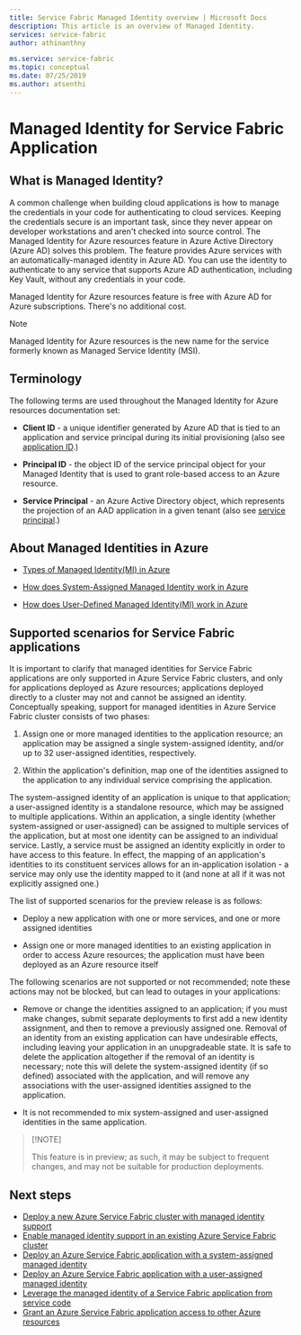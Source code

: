 ```yaml
---
title: Service Fabric Managed Identity overview | Microsoft Docs
description: This article is an overview of Managed Identity.
services: service-fabric
author: athinanthny 

ms.service: service-fabric
ms.topic: conceptual 
ms.date: 07/25/2019
ms.author: atsenthi 
---
```


# Managed Identity for Service Fabric Application

## What is Managed Identity?

A common challenge when building cloud applications is how to manage the credentials in your code for authenticating to cloud services. Keeping the credentials secure is an important task, since they never appear on developer workstations and aren't checked into source control. The Managed Identity for Azure resources feature in Azure Active Directory (Azure AD) solves this problem. The feature provides Azure services with an automatically-managed identity in Azure AD. You can use the identity to authenticate to any service that supports Azure AD authentication, including Key Vault, without any credentials in your code.

Managed Identity for Azure resources feature is free with Azure AD for Azure subscriptions. There's no additional cost.

> [!NOTE]
> Managed Identity for Azure resources is the new name for the service formerly known as Managed Service Identity (MSI).

## Terminology

The following terms are used throughout the Managed Identity for Azure resources documentation set:

- **Client ID** - a unique identifier generated by Azure AD that is tied to an application and service principal during its initial provisioning (also see [application ID](/active-directory/develop/developer-glossary#application-id-client-id).)

- **Principal ID** - the object ID of the service principal object for your Managed Identity that is used to grant role-based access to an Azure resource.

- **Service Principal** - an Azure Active Directory object, which represents the projection of an AAD application in a given tenant (also see [service principal](../active-directory/develop/developer-glossary.md#service-principal-object).)


## About Managed Identities in Azure

- [Types of Managed Identity(MI) in Azure](https://docs.microsoft.com/azure/active-directory/managed-identities-azure-resources/overview#how-does-the-managed-identities-for-azure-resources-work)

- [How does System-Assigned Managed Identity work in Azure](https://docs.microsoft.com/azure/active-directory/managed-identities-azure-resources/overview#how-a-system-assigned-managed-identity-works-with-an-azure-vm)

- [How does User-Defined Managed Identity(MI) work in Azure](https://docs.microsoft.com/azure/active-directory/managed-identities-azure-resources/overview#how-a-user-assigned-managed-identity-works-with-an-azure-vm)


## Supported scenarios for Service Fabric applications

It is important to clarify that managed identities for Service Fabric applications are only supported in Azure Service Fabric clusters, and only for applications deployed as Azure resources; applications deployed directly to a cluster may not and cannot be assigned an identity. Conceptually speaking, support for managed identities in Azure Service Fabric cluster consists of two phases:

1. Assign one or more managed identities to the application resource; an application may be assigned a single system-assigned identity, and/or up to 32 user-assigned identities, respectively.

2. Within the application's definition, map one of the identities assigned to the application to any individual service comprising the application.

The system-assigned identity of an application is unique to that application; a user-assigned identity is a standalone resource, which may be assigned to multiple applications. Within an application, a single identity (whether system-assigned or user-assigned) can be assigned to multiple services of the application, but at most one identity can be assigned to an individual service. Lastly, a service must be assigned an identity explicitly in order to have access to this feature. In effect, the mapping of an application's identities to its constituent services allows for an in-application isolation - a service may only use the identity mapped to it (and none at all if it was not explicitly assigned one.)  

The list of supported scenarios for the preview release is as follows:

   - Deploy a new application with one or more services, and one or more assigned identities

   - Assign one or more managed identities to an existing application in order to access Azure resources; the application must have been deployed as an Azure resource itself


The following scenarios are not supported or not recommended; note these actions may not be blocked, but can lead to outages in your applications:

   - Remove or change the identities assigned to an application; if you must make changes, submit separate deployments to first add a new identity assignment, and then to remove a previously assigned one. Removal of an identity from an existing application can have undesirable effects, including leaving your application in an unupgradeable state. It is safe to delete the application altogether if the removal of an identity is necessary; note this will delete the system-assigned identity (if so defined) associated with the application, and will remove any associations with the user-assigned identities assigned to the application.

   - It is not recommended to mix system-assigned and user-assigned identities in the same application.
>
> [!NOTE]
>
> This feature is in preview; as such, it may be subject to frequent changes, and may not be suitable for production deployments.

## Next steps
* [Deploy a new Azure Service Fabric cluster with managed identity support](./configure-new-azure-service-fabric-enable-managed-identity.md) 
* [Enable managed identity support in an existing Azure Service Fabric cluster](./configure-existing-cluster-enable-managed-identity-token-service.md)
* [Deploy an Azure Service Fabric application with a system-assigned managed identity](./how-to-deploy-service-fabric-application-system-assigned-managed-identity.md)
* [Deploy an Azure Service Fabric application with a user-assigned managed identity](./how-to-deploy-service-fabric-application-user-assigned-managed-identity.md)
* [Leverage the managed identity of a Service Fabric application from service code](./how-to-managed-identity-service-fabric-app-code.md)
* [Grant an Azure Service Fabric application access to other Azure resources](./how-to-grant-access-other-resources.md)
